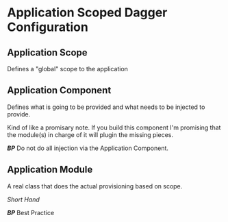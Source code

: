 Application Scoped Dagger Configuration
=
Application Scope
-
Defines a "global" scope to the application

Application Component
-
Defines what is going to be provided and what needs to be injected to provide.

Kind of like a promisary note. If you build this component I'm promising that the module(s) in charge of it will plugin the missing pieces.

**_BP_** Do not do all injection via the Application Component.

Application Module
-

A real class that does the actual provisioning based on scope.


_Short Hand_

**_BP_** Best Practice